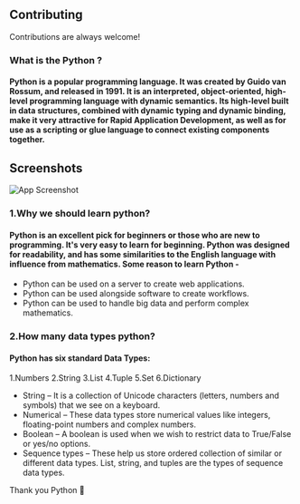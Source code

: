 ## Contributing

Contributions are always welcome!

### What is the Python ?

#### Python is a popular programming language. It was created by Guido van Rossum, and released in 1991. It is an interpreted, object-oriented, high-level programming language with dynamic semantics. Its high-level built in data structures, combined with dynamic typing and dynamic binding, make it very attractive for Rapid Application Development, as well as for use as a scripting or glue language to connect existing components together.

## Screenshots

![App Screenshot](https://i.ibb.co/KsLRJc2/download.jpg)


### 1.Why we should learn python?

#### Python is an excellent pick for beginners or those who are new to programming. It's very easy to learn for beginning. Python was designed for readability, and has some similarities to the English language with influence from mathematics. Some reason to learn Python -

- Python can be used on a server to create web applications.
- Python can be used alongside software to create workflows.
- Python can be used to handle big data and perform complex mathematics.

### 2.How many data types python?

#### Python has six standard Data Types:

1.Numbers
2.String
3.List
4.Tuple
5.Set
6.Dictionary

- String – It is a collection of Unicode characters (letters, numbers and symbols) that we see on a keyboard.
- Numerical – These data types store numerical values like integers, floating-point numbers and complex numbers.
- Boolean – A boolean is used when we wish to restrict data to True/False or yes/no options.
- Sequence types – These help us store ordered collection of similar or different data types. List, string, and tuples are the types of sequence data types.





Thank you Python 💓
